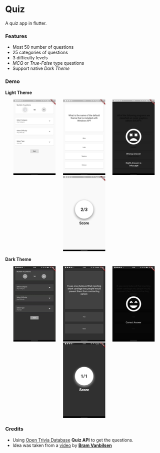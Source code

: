 # Quiz
A quiz app in flutter.

### Features
- Most 50 number of questions
- 25 categories of questions
- 3 difficulty levels
- *MCQ* or *True-False* type questions
- Support native *Dark Theme*

### Demo
**Light Theme**
<p align="center">
    <img src="assets/screenshots/light1.jpg" height="240" width="135" hspace="10">
    <img src="assets/screenshots/light2.jpg" height="240" width="135" hspace="10">
    <img src="assets/screenshots/light3.jpg" height="240" width="135" hspace="10">
    <img src="assets/screenshots/light4.jpg" height="240" width="135" hspace="10">
</p>

**Dark Theme**
<p align="center">
    <img src="assets/screenshots/dark1.jpg" height="240" width="135" hspace="10">
    <img src="assets/screenshots/dark2.jpg" height="240" width="135" hspace="10">
    <img src="assets/screenshots/dark3.jpg" height="240" width="135" hspace="10">
    <img src="assets/screenshots/dark4.jpg" height="240" width="135" hspace="10">
</p>

### Credits
- Using [Open Trivia Database](https://opentdb.com/)
**Quiz API** to get the questions.
- Idea was taken from a
[video](https://www.youtube.com/watch?v=jBBl1tYkUnE)
by [**Bram Vanbilsen**](https://www.youtube.com/user/BramVanbilsen)

